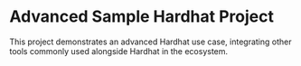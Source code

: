 # Advanced Sample Hardhat Project

This project demonstrates an advanced Hardhat use case, integrating other tools commonly used alongside Hardhat in the ecosystem.
